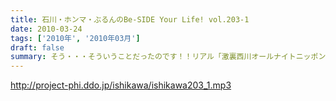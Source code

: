 ```yaml
---
title: 石川・ホンマ・ぶるんのBe-SIDE Your Life! vol.203-1
date: 2010-03-24
tags: ['2010年', '2010年03月']
draft: false
summary: そう・・・そういうことだったのです！！リアル「激裏西川オールナイトニッポン」リターンズ！裏話満載予定です。そうだったのです！！NAMAE
---
```


http://project-phi.ddo.jp/ishikawa/ishikawa203_1.mp3
